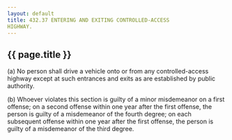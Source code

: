 ```yaml
---
layout: default 
title: 432.37 ENTERING AND EXITING CONTROLLED-ACCESS
HIGHWAY.
---
```


{{ page.title }}
----------------

​(a) No person shall drive a vehicle onto or from any controlled-access
highway except at such entrances and exits as are established by public
authority.

​(b) Whoever violates this section is guilty of a minor misdemeanor on a
first offense; on a second offense within one year after the first
offense, the person is guilty of a misdemeanor of the fourth degree; on
each subsequent offense within one year after the first offense, the
person is guilty of a misdemeanor of the third degree.
